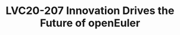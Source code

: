 ---
categories:
- lvc20
description: OpenEuler is an open source, free Linux distribution platform. The platform
  provides an open community for global developers to build an open, diversified,
  and architecture-inclusive software ecosystem. OpenEuler is also an innovative platform
  that encourages everyone to propose new ideas, explore new approaches, and practice
  new solutions. The openEuler project will launch the 20.09 version in September
  2020 includes a many new features. Dr Xiong Wei will introduce the new virtualization
  implementation platform, the new features in the iSula which is a container engine
  comply Open Container Initiative specification, a new project base OpenJDK and so
  on.
image: /assets/images/featured-images/lvc20/LVC20-207.png
session_id: LVC20-207
session_room: DataCenter
session_slot:
  end_time: 2020-09-23 10:55
  start_time: 2020-09-23 10:30
session_speakers:
- speaker_bio: Xiong Wei, joined Huawei in 2014, is now the 2012 laboratory Central
    Software Institute server operating system chief architect, openEuler technical
    committee member; Nankai University, doctor of engineering, in TurboLinux, WindRiver
    and other companies as R &amp;amp; D person in charge, has a long time OS, underlying
    software experience and technology accumulation; on the processor, architecture,
    OS, containers, etc. has a broad technical vision, initially established the Kunpeng
    basic software stack server OS, container engine and other infrastructure of the
    platform system of self-research.
  speaker_company: Huawei
  speaker_image: http://avatars.sched.co/4/51/3735276/avatar.jpg.320x320px.jpg?685
  speaker_name: Dr Wei Xiong
  speaker_position: OS architect
  speaker_role: attendee, speaker
session_track: Data Center
tag: session
tags: Data Center
title: LVC20-207 Innovation Drives the Future of openEuler
---